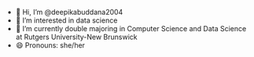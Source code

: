 - 👋 Hi, I’m @deepikabuddana2004
- 👀 I’m interested in data science 
- 🌱 I’m currently double majoring in Computer Science and Data Science at Rutgers University-New Brunswick  
- 😄 Pronouns: she/her

<!---
deepikabuddana2004/deepikabuddana2004 is a ✨ special ✨ repository because its `README.md` (this file) appears on your GitHub profile.
You can click the Preview link to take a look at your changes.
--->
